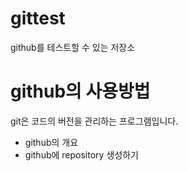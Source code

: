 # gittest
github를 테스트할 수 있는 저장소

# github의 사용방법
git은 코드의 버전을 관리하는 프로그램입니다.
- github의 개요
- github에 repository 생성하기
    
